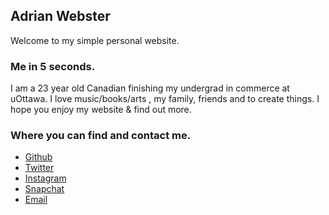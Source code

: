 ## __Adrian Webster__

Welcome to my simple personal website.

### Me in 5 seconds.
I am a 23 year old Canadian finishing my undergrad in commerce at uOttawa. 
I love music/books/arts , my family, friends and to create things.
I hope you enjoy my website & find out more.

### Where you can find  and contact me.
- [Github](https://github.com/AdrianWebster)
- [Twitter](https://twitter.com/a_duub)
- [Instagram](https://www.instagram.com/a_duub/)
- [Snapchat](https://lh3.googleusercontent.com/Y6qGe9BaJVA6N5roI5wrwPA13Kk3L0ITMYXibgK1mlaxvkysGrNOqvZStS41ldaQVF4K_vPTpXsBDU1jb2WbrgupuwzTKUHFi5vHNmSAnCCdg6Ip18_FiVKGDKDpXI339R0rYwY_jegCJAOiIrZ1RumAXAiaTYcZAAb6WHodXNvGEc1CwjLdBCJFfKJ6zxregGM56T6VlKPfey2nq8HHBFQo8THfRjO0Zrf634Y8BS9BtQBT5bl1mFQ5eO-eKvSQzwYNBxhzEBwFCA5lEYRLFgAwzXuCNEzFtFlOVMyLf3gG050VdwQuwKgbSEruf2tycekfamEPpzfwYJGXlScOYeJjONgV3TZ2Yp8yAt5lmVBjwaG-oeamjlNbooa4afDD0vVNlkICtY_-qWmtY26u66H0SsOF9-orkEcxi4ddGIJo8k33e7-wJQdPN6UbrW6hV62dTveyK02lEblN2JQ7gemJ8-FTKdIcjm6QjRJfizJfUxI5UPi-16rhHclXX48TPOrs838NZs6XzNT4Tz_J1JxBQu-L6LGg2HcoGsYW3s8XV9dD6xMYaui75Y7F11OrUHzqT8VpIsU8lQo2MC_I4iJ5vZICQERvkg-6FYEWEgKLEtqKAqlBiAGoJ-uY7b4uk72HulpoK0TNBfIuevwZPm9HfnLtsuvx=s949-no)
- [Email](url)

